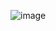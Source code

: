 ![image](https://user-images.githubusercontent.com/97594290/218508490-ab4aea5d-78a7-45e1-a214-44c272fb02e3.png)
